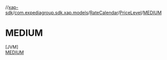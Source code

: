 //[xap-sdk](../../../../../index.md)/[com.expediagroup.sdk.xap.models](../../../index.md)/[RateCalendar](../../index.md)/[PriceLevel](../index.md)/[MEDIUM](index.md)

# MEDIUM

[JVM]\
[MEDIUM](index.md)

